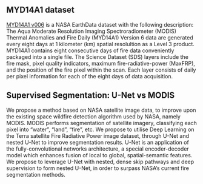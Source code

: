 ## MYD14A1 dataset
[MYD14A1 v006](https://lpdaac.usgs.gov/products/myd14a1v006/) is a NASA EarthData dataset with the following description: The Aqua Moderate Resolution Imaging Spectroradiometer (MODIS) Thermal Anomalies and Fire Daily (MYD14A1) Version 6 data are generated every eight days at 1 kilometer (km) spatial resolultion as a Level 3 product. MYD14A1 contains eight consecutive days of fire data conveniently packaged into a single file. The Science Dataset (SDS) layers include the fire mask, pixel quality indicators, maximum fire-radiative-power (MaxFRP), and the position of the fire pixel within the scan. Each layer consists of daily per pixel information for each of the eight days of data acquisition.  

## Supervised Segmentation: U-Net vs MODIS  
We propose a method based on NASA satellite image data, to improve upon the existing space wildfire detection algorithm used by NASA, namely MODIS. MODIS performs segmentation of satellite imagery, classifying each pixel into “water”, “land”, “fire”, etc. We propose to utilise Deep Learning on the Terra satellite Fire Radiative Power image dataset, through U-Net and nested U-Net to improve segmentation results. U-Net is an application of the fully-convolutional networks architecture, a special encoder-decoder model which enhances fusion of local to global, spatial-semantic features. We propose to leverage U-Net with nested, dense skip pathways and deep supervision to form nested U-Net, in order to surpass NASA’s current fire segmentation methods.
